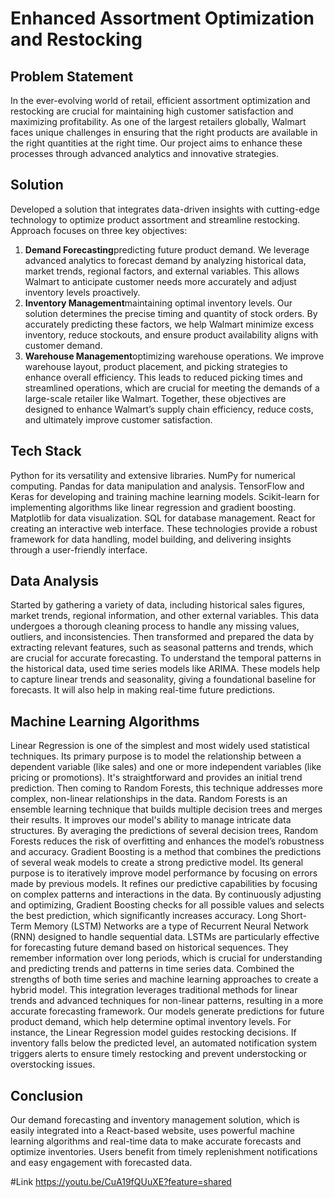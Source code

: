 # Enhanced Assortment Optimization and Restocking

## Problem Statement
In the ever-evolving world of retail, efficient assortment optimization and restocking are crucial for maintaining high customer satisfaction and maximizing profitability.
As one of the largest retailers globally, Walmart faces unique challenges in ensuring that the right products are available in the right quantities at the right time.
Our project aims to enhance these processes through advanced analytics and innovative strategies.

## Solution

Developed a solution that integrates data-driven insights with cutting-edge technology to optimize product assortment and streamline restocking. Approach focuses on three key objectives:
1. **Demand Forecasting**predicting future product demand. We leverage advanced analytics to forecast demand by analyzing historical data, market trends, regional factors, and external variables. This allows Walmart to anticipate customer needs more accurately and adjust inventory levels proactively.
2. **Inventory Management**maintaining optimal inventory levels. Our solution determines the precise timing and quantity of stock orders. By accurately predicting these factors, we help Walmart minimize excess inventory, reduce stockouts, and ensure product availability aligns with customer demand.
3. **Warehouse Management**optimizing warehouse operations. We improve warehouse layout, product placement, and picking strategies to enhance overall efficiency. This leads to reduced picking times and streamlined operations, which are crucial for meeting the demands of a large-scale retailer like Walmart.
Together, these objectives are designed to enhance Walmart’s supply chain efficiency, reduce costs, and ultimately improve customer satisfaction.

## Tech Stack

Python for its versatility and extensive libraries.
NumPy for numerical computing.
Pandas for data manipulation and analysis.
TensorFlow and Keras for developing and training machine learning models.
Scikit-learn for implementing algorithms like linear regression and gradient boosting.
Matplotlib for data visualization.
SQL for database management.
React for creating an interactive web interface.
These technologies provide a robust framework for data handling, model building, and delivering insights through a user-friendly interface.

## Data Analysis

Started by gathering a variety of data, including historical sales figures, market trends, regional information, and other external variables. This data undergoes a thorough cleaning process to handle any missing values, outliers, and inconsistencies. Then transformed and prepared the data by extracting relevant features, such as seasonal patterns and trends, which are crucial for accurate forecasting.
To understand the temporal patterns in the historical data, used time series models like ARIMA. These models help to capture linear trends and seasonality, giving a foundational baseline for forecasts. It will also help in making real-time future predictions.

## Machine Learning Algorithms

Linear Regression is one of the simplest and most widely used statistical techniques. Its primary purpose is to model the relationship between a dependent variable (like sales) and one or more independent variables (like pricing or promotions). It's straightforward and provides an initial trend prediction. Then coming to Random Forests, this technique addresses more complex, non-linear relationships in the data. Random Forests is an ensemble learning technique that builds multiple decision trees and merges their results. It improves our model's ability to manage intricate data structures. By averaging the predictions of several decision trees, Random Forests reduces the risk of overfitting and enhances the model’s robustness and accuracy.
Gradient Boosting is a method that combines the predictions of several weak models to create a strong predictive model. Its general purpose is to iteratively improve model performance by focusing on errors made by previous models. It refines our predictive capabilities by focusing on complex patterns and interactions in the data. By continuously adjusting and optimizing, Gradient Boosting checks for all possible values and selects the best prediction, which significantly increases accuracy.
Long Short-Term Memory (LSTM) Networks are a type of Recurrent Neural Network (RNN) designed to handle sequential data. LSTMs are particularly effective for forecasting future demand based on historical sequences. They remember information over long periods, which is crucial for understanding and predicting trends and patterns in time series data. Combined the strengths of both time series and machine learning approaches to create a hybrid model. This integration leverages traditional methods for linear trends and advanced techniques for non-linear patterns, resulting in a more accurate forecasting framework.
Our models generate predictions for future product demand, which help determine optimal inventory levels. For instance, the Linear Regression model guides restocking decisions. If inventory falls below the predicted level, an automated notification system triggers alerts to ensure timely restocking and prevent understocking or overstocking issues.

## Conclusion

Our demand forecasting and inventory management solution, which is easily integrated into a React-based website, uses powerful machine learning algorithms and real-time data to make accurate forecasts and optimize inventories. Users benefit from timely replenishment notifications and easy engagement with forecasted data.

#Link
https://youtu.be/CuA19fQUuXE?feature=shared






